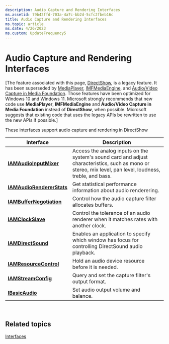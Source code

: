 ```yaml
---
description: Audio Capture and Rendering Interfaces
ms.assetid: 79b42ffd-703a-4a7c-bb2d-5cfc2fbeb16c
title: Audio Capture and Rendering Interfaces
ms.topic: article
ms.date: 4/26/2023
ms.custom: UpdateFrequency5
---
```


# Audio Capture and Rendering Interfaces

\[The feature associated with this page, [DirectShow](/windows/win32/directshow/directshow), is a legacy feature. It has been superseded by [MediaPlayer](/uwp/api/Windows.Media.Playback.MediaPlayer), [IMFMediaEngine](/windows/win32/api/mfmediaengine/nn-mfmediaengine-imfmediaengine), and [Audio/Video Capture in Media Foundation](windows/win32/medfound/audio-video-capture-in-media-foundation). Those features have been optimized for Windows 10 and Windows 11. Microsoft strongly recommends that new code use **MediaPlayer**, **IMFMediaEngine** and **Audio/Video Capture in Media Foundation** instead of **DirectShow**, when possible. Microsoft suggests that existing code that uses the legacy APIs be rewritten to use the new APIs if possible.\]

These interfaces support audio capture and rendering in DirectShow



| Interface                                              | Description                                                                                                                                               |
|--------------------------------------------------------|-----------------------------------------------------------------------------------------------------------------------------------------------------------|
| [**IAMAudioInputMixer**](/windows/desktop/api/Strmif/nn-strmif-iamaudioinputmixer)       | Access the analog inputs on the system's sound card and adjust characteristics, such as mono or stereo, mix level, pan level, loudness, treble, and bass. |
| [**IAMAudioRendererStats**](/windows/desktop/api/Strmif/nn-strmif-iamaudiorendererstats) | Get statistical performance information about audio renderering.                                                                                          |
| [**IAMBufferNegotiation**](/windows/desktop/api/Strmif/nn-strmif-iambuffernegotiation)   | Control how the audio capture filter allocates buffers.                                                                                                   |
| [**IAMClockSlave**](/windows/desktop/api/Strmif/nn-strmif-iamclockslave)                 | Control the tolerance of an audio renderer when it matches rates with another clock.                                                                      |
| [**IAMDirectSound**](/previous-versions/windows/desktop/api/Amaudio/nn-amaudio-iamdirectsound)               | Enables an application to specify which window has focus for controlling DirectSound audio playback.                                                      |
| [**IAMResourceControl**](/windows/desktop/api/Strmif/nn-strmif-iamresourcecontrol)       | Hold an audio device resource before it is needed.                                                                                                        |
| [**IAMStreamConfig**](/windows/desktop/api/Strmif/nn-strmif-iamstreamconfig)             | Query and set the capture filter's output format.                                                                                                         |
| [**IBasicAudio**](/windows/desktop/api/Control/nn-control-ibasicaudio)                     | Set audio output volume and balance.                                                                                                                      |



 

## Related topics

<dl> <dt>

[Interfaces](interfaces.md)
</dt> </dl>

 

 



